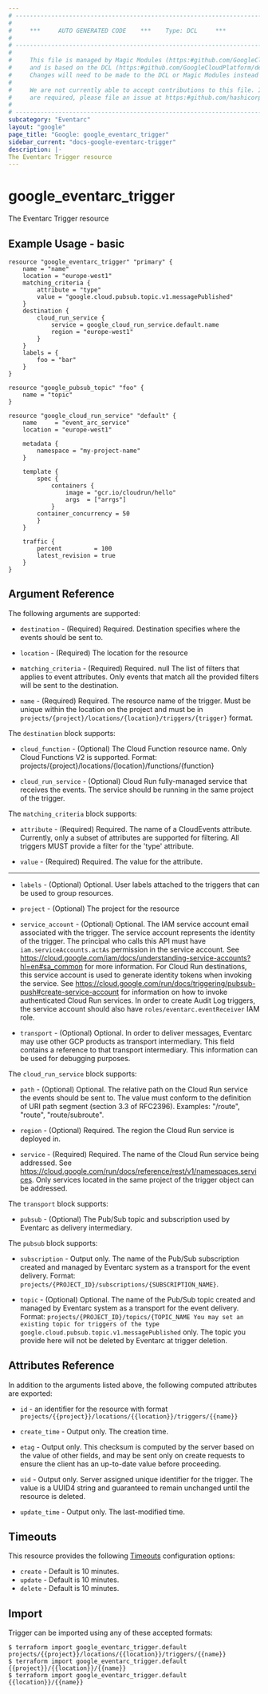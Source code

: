```yaml
---
# ----------------------------------------------------------------------------
#
#     ***     AUTO GENERATED CODE    ***    Type: DCL     ***
#
# ----------------------------------------------------------------------------
#
#     This file is managed by Magic Modules (https:#github.com/GoogleCloudPlatform/magic-modules)
#     and is based on the DCL (https:#github.com/GoogleCloudPlatform/declarative-resource-client-library).
#     Changes will need to be made to the DCL or Magic Modules instead of here.
#
#     We are not currently able to accept contributions to this file. If changes
#     are required, please file an issue at https:#github.com/hashicorp/terraform-provider-google/issues/new/choose
#
# ----------------------------------------------------------------------------
subcategory: "Eventarc"
layout: "google"
page_title: "Google: google_eventarc_trigger"
sidebar_current: "docs-google-eventarc-trigger"
description: |-
The Eventarc Trigger resource
---
```


# google\_eventarc\_trigger

The Eventarc Trigger resource

## Example Usage - basic
```hcl
resource "google_eventarc_trigger" "primary" {
	name = "name"
	location = "europe-west1"
	matching_criteria {
		attribute = "type"
		value = "google.cloud.pubsub.topic.v1.messagePublished"
	}
	destination {
		cloud_run_service {
			service = google_cloud_run_service.default.name
			region = "europe-west1"
		}
	}
	labels = {
		foo = "bar"
	}
}

resource "google_pubsub_topic" "foo" {
	name = "topic"
}

resource "google_cloud_run_service" "default" {
	name     = "event_arc_service"
	location = "europe-west1"

	metadata {
		namespace = "my-project-name"
	}

	template {
		spec {
			containers {
				image = "gcr.io/cloudrun/hello"
				args  = ["arrgs"]
			}
		container_concurrency = 50
		}
	}

	traffic {
		percent         = 100
		latest_revision = true
	}
}
```

## Argument Reference

The following arguments are supported:

* `destination` -
  (Required)
  Required. Destination specifies where the events should be sent to.
  
* `location` -
  (Required)
  The location for the resource
  
* `matching_criteria` -
  (Required)
  Required. null The list of filters that applies to event attributes. Only events that match all the provided filters will be sent to the destination.
  
* `name` -
  (Required)
  Required. The resource name of the trigger. Must be unique within the location on the project and must be in `projects/{project}/locations/{location}/triggers/{trigger}` format.
  


The `destination` block supports:
    
* `cloud_function` -
  (Optional)
  The Cloud Function resource name. Only Cloud Functions V2 is supported. Format: projects/{project}/locations/{location}/functions/{function}
    
* `cloud_run_service` -
  (Optional)
  Cloud Run fully-managed service that receives the events. The service should be running in the same project of the trigger.
    
The `matching_criteria` block supports:
    
* `attribute` -
  (Required)
  Required. The name of a CloudEvents attribute. Currently, only a subset of attributes are supported for filtering. All triggers MUST provide a filter for the 'type' attribute.
    
* `value` -
  (Required)
  Required. The value for the attribute.
    
- - -

* `labels` -
  (Optional)
  Optional. User labels attached to the triggers that can be used to group resources.
  
* `project` -
  (Optional)
  The project for the resource
  
* `service_account` -
  (Optional)
  Optional. The IAM service account email associated with the trigger. The service account represents the identity of the trigger. The principal who calls this API must have `iam.serviceAccounts.actAs` permission in the service account. See https://cloud.google.com/iam/docs/understanding-service-accounts?hl=en#sa_common for more information. For Cloud Run destinations, this service account is used to generate identity tokens when invoking the service. See https://cloud.google.com/run/docs/triggering/pubsub-push#create-service-account for information on how to invoke authenticated Cloud Run services. In order to create Audit Log triggers, the service account should also have `roles/eventarc.eventReceiver` IAM role.
  
* `transport` -
  (Optional)
  Optional. In order to deliver messages, Eventarc may use other GCP products as transport intermediary. This field contains a reference to that transport intermediary. This information can be used for debugging purposes.
  


The `cloud_run_service` block supports:
    
* `path` -
  (Optional)
  Optional. The relative path on the Cloud Run service the events should be sent to. The value must conform to the definition of URI path segment (section 3.3 of RFC2396). Examples: "/route", "route", "route/subroute".
    
* `region` -
  (Optional)
  Required. The region the Cloud Run service is deployed in.
    
* `service` -
  (Required)
  Required. The name of the Cloud Run service being addressed. See https://cloud.google.com/run/docs/reference/rest/v1/namespaces.services. Only services located in the same project of the trigger object can be addressed.
    
The `transport` block supports:
    
* `pubsub` -
  (Optional)
  The Pub/Sub topic and subscription used by Eventarc as delivery intermediary.
    
The `pubsub` block supports:
    
* `subscription` -
  Output only. The name of the Pub/Sub subscription created and managed by Eventarc system as a transport for the event delivery. Format: `projects/{PROJECT_ID}/subscriptions/{SUBSCRIPTION_NAME}`.
    
* `topic` -
  (Optional)
  Optional. The name of the Pub/Sub topic created and managed by Eventarc system as a transport for the event delivery. Format: `projects/{PROJECT_ID}/topics/{TOPIC_NAME You may set an existing topic for triggers of the type google.cloud.pubsub.topic.v1.messagePublished` only. The topic you provide here will not be deleted by Eventarc at trigger deletion.
    
## Attributes Reference

In addition to the arguments listed above, the following computed attributes are exported:

* `id` - an identifier for the resource with format `projects/{{project}}/locations/{{location}}/triggers/{{name}}`

* `create_time` -
  Output only. The creation time.
  
* `etag` -
  Output only. This checksum is computed by the server based on the value of other fields, and may be sent only on create requests to ensure the client has an up-to-date value before proceeding.
  
* `uid` -
  Output only. Server assigned unique identifier for the trigger. The value is a UUID4 string and guaranteed to remain unchanged until the resource is deleted.
  
* `update_time` -
  Output only. The last-modified time.
  
## Timeouts

This resource provides the following
[Timeouts](/docs/configuration/resources.html#timeouts) configuration options:

- `create` - Default is 10 minutes.
- `update` - Default is 10 minutes.
- `delete` - Default is 10 minutes.

## Import

Trigger can be imported using any of these accepted formats:

```
$ terraform import google_eventarc_trigger.default projects/{{project}}/locations/{{location}}/triggers/{{name}}
$ terraform import google_eventarc_trigger.default {{project}}/{{location}}/{{name}}
$ terraform import google_eventarc_trigger.default {{location}}/{{name}}
```



